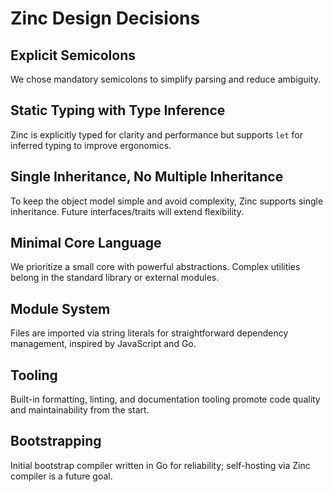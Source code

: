 # Zinc Design Decisions

## Explicit Semicolons

We chose mandatory semicolons to simplify parsing and reduce ambiguity.

## Static Typing with Type Inference

Zinc is explicitly typed for clarity and performance but supports `let` for inferred typing to improve ergonomics.

## Single Inheritance, No Multiple Inheritance

To keep the object model simple and avoid complexity, Zinc supports single inheritance. Future interfaces/traits will extend flexibility.

## Minimal Core Language

We prioritize a small core with powerful abstractions. Complex utilities belong in the standard library or external modules.

## Module System

Files are imported via string literals for straightforward dependency management, inspired by JavaScript and Go.

## Tooling

Built-in formatting, linting, and documentation tooling promote code quality and maintainability from the start.

## Bootstrapping

Initial bootstrap compiler written in Go for reliability; self-hosting via Zinc compiler is a future goal.

